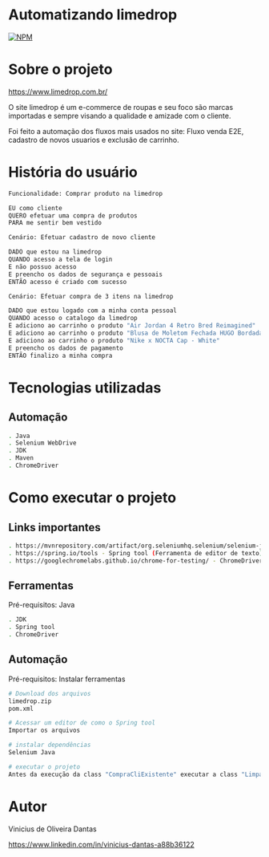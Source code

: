 # Automatizando limedrop
[![NPM](https://img.shields.io/npm/l/react)](https://github.com/ViniciusODantas/teste-datum-web-limedrop/blob/main/LICENSE)

# Sobre o projeto

https://www.limedrop.com.br/

O site limedrop é um e-commerce de roupas e seu foco são marcas importadas e sempre visando a qualidade e amizade com o cliente.

Foi feito a automação dos fluxos mais usados no site: Fluxo venda E2E, cadastro de novos usuarios e exclusão de carrinho.

# História do usuário
```bash
Funcionalidade: Comprar produto na limedrop

EU como cliente
QUERO efetuar uma compra de produtos
PARA me sentir bem vestido

Cenário: Efetuar cadastro de novo cliente

DADO que estou na limedrop
QUANDO acesso a tela de login
E não possuo acesso
E preencho os dados de segurança e pessoais
ENTÃO acesso é criado com sucesso

Cenário: Efetuar compra de 3 itens na limedrop

DADO que estou logado com a minha conta pessoal
QUANDO acesso o catalogo da limedrop
E adiciono ao carrinho o produto "Air Jordan 4 Retro Bred Reimagined"
E adiciono ao carrinho o produto "Blusa de Moletom Fechada HUGO Bordada Cinza"
E adiciono ao carrinho o produto "Nike x NOCTA Cap - White"
E preencho os dados de pagamento
ENTÃO finalizo a minha compra

```

# Tecnologias utilizadas
## Automação

```bash
. Java
. Selenium WebDrive
. JDK
. Maven
. ChromeDriver

```
# Como executar o projeto

## Links importantes

```bash
. https://mvnrepository.com/artifact/org.seleniumhq.selenium/selenium-java - Repositorio mvn
. https://spring.io/tools - Spring tool (Ferramenta de editor de texto)
. https://googlechromelabs.github.io/chrome-for-testing/ - ChromeDriver

```

## Ferramentas
Pré-requisitos: Java

```bash
. JDK
. Spring tool
. ChromeDriver

```

## Automação
Pré-requisitos: Instalar ferramentas

```bash
# Download dos arquivos
limedrop.zip
pom.xml

# Acessar um editor de como o Spring tool
Importar os arquivos

# instalar dependências
Selenium Java

# executar o projeto
Antes da execução da class "CompraCliExistente" executar a class "LimparCarrinho" para excluir o carrinho
```

# Autor

Vinicius de Oliveira Dantas

https://www.linkedin.com/in/vinicius-dantas-a88b36122
